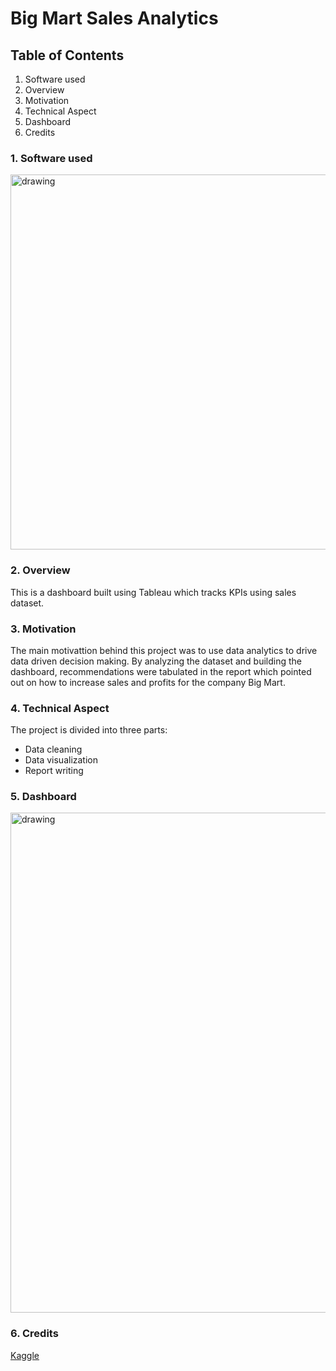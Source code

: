 # Big Mart Sales Analytics

## Table of Contents
1) Software used
2) Overview
3) Motivation
4) Technical Aspect
5) Dashboard
6) Credits

### 1. Software used
<img src="https://user-images.githubusercontent.com/114373000/194162794-09e3fa56-0fff-494e-8787-b40e0f51eec0.png" alt="drawing" width="600"/>

### 2. Overview
This is a dashboard built using Tableau which tracks KPIs using sales dataset.
### 3. Motivation
The main motivattion behind this project was to use data analytics to drive data driven decision making. By analyzing the dataset and building the dashboard, recommendations were tabulated in the report which pointed out on how to increase sales and profits for the company Big Mart.

### 4. Technical Aspect
The project is divided into three parts:
* Data cleaning
* Data visualization
* Report writing

### 5. Dashboard
<img src="https://user-images.githubusercontent.com/114373000/194161092-94254ff4-6599-48f7-b8ea-3049106c62e7.png" alt="drawing" width="800"/>

### 6. Credits
[Kaggle](https://www.kaggle.com/)
